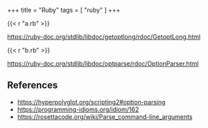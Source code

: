+++
title = "Ruby"
tags = [ "ruby" ]
+++

{{< r "a.rb" >}}

<https://ruby-doc.org/stdlib/libdoc/getoptlong/rdoc/GetoptLong.html>

{{< r "b.rb" >}}

<https://ruby-doc.org/stdlib/libdoc/optparse/rdoc/OptionParser.html>

## References

- <https://hyperpolyglot.org/scripting2#option-parsing>
- <https://programming-idioms.org/idiom/162>
- <https://rosettacode.org/wiki/Parse_command-line_arguments>
